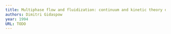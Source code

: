 ```yaml
---
title: Multiphase flow and fluidization: continuum and kinetic theory descriptions with applications
authors: Dimitri Gidaspow
year: 1994
URL: TODO
---
```



